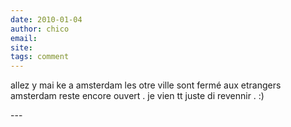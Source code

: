 ```yaml
---
date: 2010-01-04
author: chico
email: 
site: 
tags: comment
---
```


<p>allez y mai ke a amsterdam les otre ville sont fermé aux etrangers  amsterdam reste encore ouvert . je vien tt juste di revennir . :)<br />
</p>
---